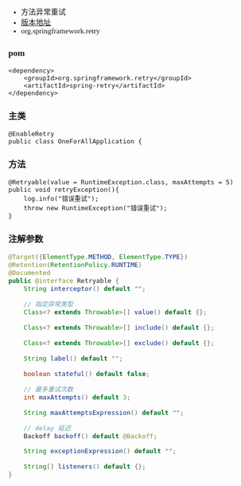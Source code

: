 <span  style="font-family: Simsun,serif; font-size: 15px; ">

- 方法异常重试
- [版本地址](https://docs.spring.io/spring-boot/docs/current/reference/html/dependency-versions.html#appendix.dependency-versions)
- org.springframework.retry

### pom

~~~
<dependency>
    <groupId>org.springframework.retry</groupId>
    <artifactId>spring-retry</artifactId>
</dependency>
~~~

### 主类

~~~
@EnableRetry
public class OneForAllApplication {
~~~

### 方法

~~~
@Retryable(value = RuntimeException.class, maxAttempts = 5)
public void retryException(){
    log.info("错误重试");
    throw new RuntimeException("错误重试");
}
~~~

### 注解参数

~~~java
@Target({ElementType.METHOD, ElementType.TYPE})
@Retention(RetentionPolicy.RUNTIME)
@Documented
public @interface Retryable {
    String interceptor() default "";

    // 指定异常类型
    Class<? extends Throwable>[] value() default {};

    Class<? extends Throwable>[] include() default {};

    Class<? extends Throwable>[] exclude() default {};

    String label() default "";

    boolean stateful() default false;

    // 最多重试次数
    int maxAttempts() default 3;

    String maxAttemptsExpression() default "";

    // delay 延迟
    Backoff backoff() default @Backoff;

    String exceptionExpression() default "";

    String[] listeners() default {};
}
~~~

</span>